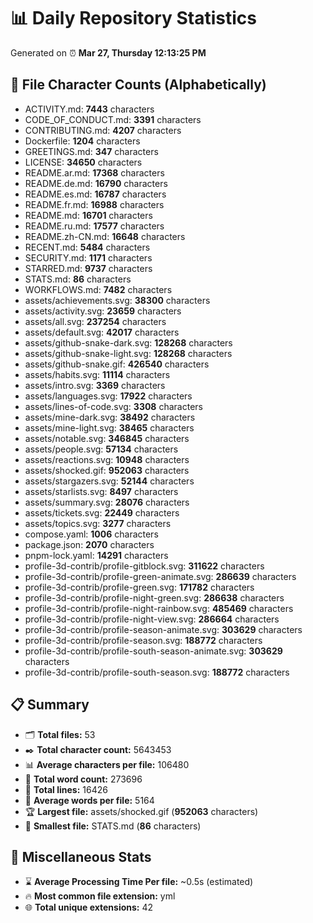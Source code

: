 # 📊 Daily Repository Statistics
Generated on ⏰ **Mar 27, Thursday 12:13:25 PM**

## 📂 File Character Counts (Alphabetically)
- ACTIVITY.md: **7443** characters
- CODE_OF_CONDUCT.md: **3391** characters
- CONTRIBUTING.md: **4207** characters
- Dockerfile: **1204** characters
- GREETINGS.md: **347** characters
- LICENSE: **34650** characters
- README.ar.md: **17368** characters
- README.de.md: **16790** characters
- README.es.md: **16787** characters
- README.fr.md: **16988** characters
- README.md: **16701** characters
- README.ru.md: **17577** characters
- README.zh-CN.md: **16648** characters
- RECENT.md: **5484** characters
- SECURITY.md: **1171** characters
- STARRED.md: **9737** characters
- STATS.md: **86** characters
- WORKFLOWS.md: **7482** characters
- assets/achievements.svg: **38300** characters
- assets/activity.svg: **23659** characters
- assets/all.svg: **237254** characters
- assets/default.svg: **42017** characters
- assets/github-snake-dark.svg: **128268** characters
- assets/github-snake-light.svg: **128268** characters
- assets/github-snake.gif: **426540** characters
- assets/habits.svg: **11114** characters
- assets/intro.svg: **3369** characters
- assets/languages.svg: **17922** characters
- assets/lines-of-code.svg: **3308** characters
- assets/mine-dark.svg: **38492** characters
- assets/mine-light.svg: **38465** characters
- assets/notable.svg: **346845** characters
- assets/people.svg: **57134** characters
- assets/reactions.svg: **10948** characters
- assets/shocked.gif: **952063** characters
- assets/stargazers.svg: **52144** characters
- assets/starlists.svg: **8497** characters
- assets/summary.svg: **28076** characters
- assets/tickets.svg: **22449** characters
- assets/topics.svg: **3277** characters
- compose.yaml: **1006** characters
- package.json: **2070** characters
- pnpm-lock.yaml: **14291** characters
- profile-3d-contrib/profile-gitblock.svg: **311622** characters
- profile-3d-contrib/profile-green-animate.svg: **286639** characters
- profile-3d-contrib/profile-green.svg: **171782** characters
- profile-3d-contrib/profile-night-green.svg: **286638** characters
- profile-3d-contrib/profile-night-rainbow.svg: **485469** characters
- profile-3d-contrib/profile-night-view.svg: **286664** characters
- profile-3d-contrib/profile-season-animate.svg: **303629** characters
- profile-3d-contrib/profile-season.svg: **188772** characters
- profile-3d-contrib/profile-south-season-animate.svg: **303629** characters
- profile-3d-contrib/profile-south-season.svg: **188772** characters

## 📋 Summary
- 🗂️ **Total files:** 53
- ✒️ **Total character count:** 5643453
- 📊 **Average characters per file:** 106480
- 📝 **Total word count:** 273696
- 🧾 **Total lines:** 16426
- 📐 **Average words per file:** 5164
- 🏆 **Largest file:** assets/shocked.gif (**952063** characters)
- 🥉 **Smallest file:** STATS.md (**86** characters)

## 🌟 Miscellaneous Stats
- ⌛ **Average Processing Time Per file:** ~0.5s (estimated)
- 🔥 **Most common file extension:** yml
- 🌐 **Total unique extensions:** 42
